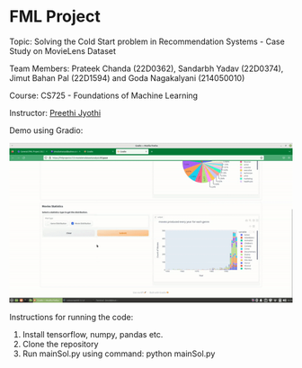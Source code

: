# FML Project

Topic: Solving the Cold Start problem in Recommendation Systems - Case Study on MovieLens Dataset

Team Members: Prateek Chanda (22D0362), Sandarbh Yadav (22D0374), Jimut Bahan Pal (22D1594) and Goda Nagakalyani (214050010)

Course: CS725 - Foundations of Machine Learning

Instructor: [Preethi Jyothi](https://www.cse.iitb.ac.in/~pjyothi/)

Demo using Gradio:

![](fml_gradio.gif)

Instructions for running the code:

1. Install tensorflow, numpy, pandas etc.
2. Clone the repository
3. Run mainSol.py using command: python mainSol.py
